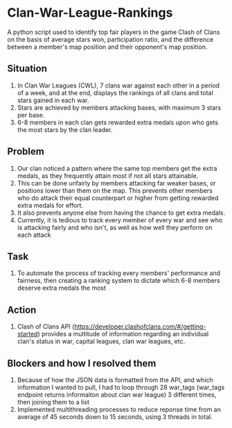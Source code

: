 # Clan-War-League-Rankings
A python script used to identify top fair players in the game Clash of Clans on the basis of average stars won, participation ratio, and the difference between a member's map position and their opponent's map position.

## Situation
1. In Clan War Leagues (CWL), 7 clans war against each other in a period of a week, and at the end, displays the rankings of all clans and total stars gained in each war.
2. Stars are achieved by members attacking bases, with maximum 3 stars per base.
3. 6-8 members in each clan gets rewarded extra medals upon who gets the most stars by the clan leader.

## Problem
1. Our clan noticed a pattern where the same top members get the extra medals, as they frequently attain most if not all stars attainable. 
2. This can be done unfairly by members attacking far weaker bases, or positions lower than them on the map. This prevents other members who do attack their equal counterpart or higher from getting rewarded extra medals for effort.
3. It also prevents anyone else from having the chance to get extra medals.
4. Currently, it is tedious to track every member of every war and see who is attacking fairly and who isn't, as well as how well they perform on each attack

## Task
1. To automate the process of tracking every members' performance and fairness, then creating a ranking system to dictate which 6-8 members deserve extra medals the most

## Action
1. Clash of Clans API (https://developer.clashofclans.com/#/getting-started) provides a multitude of information regarding an individual clan's status in war, capital leagues, clan war leagues, etc.

## Blockers and how I resolved them
1. Because of how the JSON data is formatted from the API, and which information I wanted to pull, I had to loop through 28 war_tags (war_tags endpoint returns informaiton about clan war league) 3 different times, then joining them to a list
2. Implemented multithreading processes to reduce reponse time from an average of 45 seconds down to 15 seconds, using 3 threads in total. 
